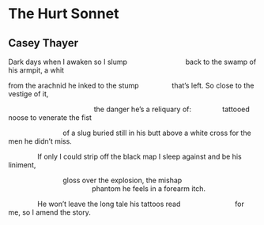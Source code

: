 # The Hurt Sonnet
## Casey Thayer
Dark days when I awaken so I slump
                             back to the swamp of his armpit, a whit

from the arachnid he inked to the stump
                that’s left. So close to the vestige of it,

                                            the danger he’s a reliquary of:
               tattooed noose to venerate the fist

                            of a slug buried still in his butt above
a white cross for the men he didn’t miss.

               If only I could strip off the black map
I sleep against and be his liniment,

                            gloss over the explosion, the mishap
                                           phantom he feels in a forearm itch.

               He won’t leave the long tale his tattoos read
                           for me, so I amend the story.